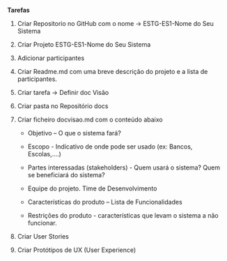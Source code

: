 **Tarefas**

1) Criar Repositorio no GitHub com o nome -> ESTG-ES1-Nome do Seu Sistema

2) Criar Projeto ESTG-ES1-Nome do Seu Sistema

3) Adicionar participantes

4) Criar Readme.md com uma breve descrição do projeto e a lista de participantes.

5) Criar tarefa -> Definir doc Visão

6) Criar pasta no Repositório docs

7) Criar ficheiro docvisao.md com o conteúdo abaixo

    - Objetivo – O que o sistema fará?​

    - Escopo - Indicativo de onde pode ser usado (ex: Bancos, Escolas,....)​​

    - Partes interessadas (stakeholders) - Quem usará o sistema? Quem se beneficiará do sistema?​

    - Equipe do projeto. Time de Desenvolvimento​

    - Características do produto – Lista de Funcionalidades​

    - Restrições do produto - características que levam o sistema a não funcionar.

8) Criar User Stories

9) Criar Protótipos de UX (User Experience)
